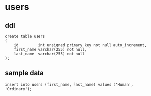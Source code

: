 # users

## ddl

```
create table users
(
    id         int unsigned primary key not null auto_increment,
    first_name varchar(255) not null,
    last_name  varchar(255) not null
);
```

## sample data

```
insert into users (first_name, last_name) values ('Human', 'Ordinary');
```
